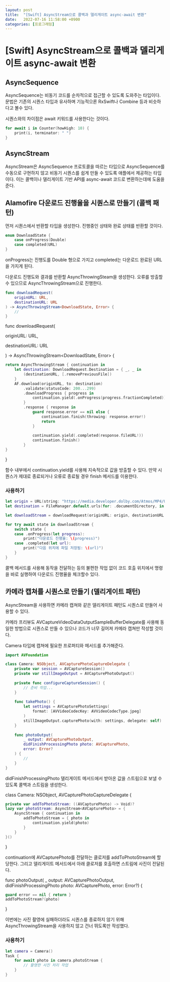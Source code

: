 ```yaml
---
layout: post
title:  "[Swift] AsyncStream으로 콜백과 델리게이트 async-await 변환"
date:   2022-07-16 11:58:00 +0900
categories: [프로그래밍]
---
```


# [Swift] AsyncStream으로 콜백과 델리게이트 async-await 변환

## AsyncSequence

AsyncSequence는 비동기 코드를 순차적으로 접근할 수 있도록 도와주는 타입이다. 문법은 기존의 시퀀스 타입과 유사하며 기능적으론 RxSwift나 Combine 등과 비슷하다고 볼수 있다.

시퀀스와의 차이점은 await 키워드를 사용한다는 것이다.

```swift
for await i in Counter(howHigh: 10) {
    print(i, terminator: " ")
}
```

## AsyncStream

AsyncStream은 AsyncSequence 프로토콜을 따르는 타입으로 AsyncSequence를 수동으로 구현하지 않고 비동기 시퀀스를 쉽게 만들 수 있도록 애플에서 제공하는 타입이다. 이는 콜백이나 델리게이트 기반 API를 async-await 코드로 변환하는데에 도움을 준다.

## Alamofire 다운로드 진행율을 시퀀스로 만들기 (콜백 패턴)

먼저 시퀀스에서 반환할 타입을 생성한다. 진행중인 상태와 완료 상태를 반환할 것이다.

```swift
enum DownloadState {
    case onProgress(Double)
    case completed(URL)
}
```

onProgress는 진행도를 Double 형으로 가지고 completed는 다운로드 완료된 URL을 가지게 된다.

다운로드 진행도와 결과를 반환할 AsyncThrowingSteam을 생성한다. 오류를 방출할 수 있으므로 AsyncThrowingStream으로 진행한다.

```swift
func downloadRequest(
    originURL: URL,
    destinationURL: URL
) -> AsyncThrowingStream<DownloadState, Error> {
    //
}
```



func downloadRequest(

  originURL: URL,

  destinationURL: URL

) -> AsyncThrowingStream<DownloadState, Error> {

```swift
return AsyncThrowingStream { continuation in
    let destination: DownloadRequest.Destination = { _, _ in
        (destinationURL, [.removePreviousFile])
    }
    AF.download(originURL, to: destination)
        .validate(statusCode: 200...299)
        .downloadProgress { progress in
            continuation.yield(.onProgress(progress.fractionCompleted))
        }
        .response { response in
            guard response.error == nil else {
                continuation.finish(throwing: response.error!)
                return
            }
            
            continuation.yield(.completed(response.fileURL!))
            continuation.finish()
        }
}
```

}

함수 내부에서 continuation.yield를 사용해 지속적으로 값을 방출할 수 있다. 만약 시퀀스가 제대로 종료되거나 오류로 종료될 경우 finish 메서드를 이용한다.

### 사용하기

```swift
let origin = URL(string: "https://media.developer.dolby.com/Atmos/MP4/Universe_Fury2.mp4")!
let destination = FileManager.default.urls(for: .documentDirectory, in: .userDomainMask).first!

let downloadStream = downloadRequest(originURL: origin, destinationURL: destination)

for try await state in downloadStream {
    switch state {
    case .onProgress(let progress):
        print("다운로드 진행율: \(progress)")
    case .completed(let url):
        print("다음 위치에 파일 저장됨: \(url)")
    }
}
```

콜백 메서드를 사용해 동작을 전달하는 등의 불편한 작업 없이 코드 호출 위치에서 명령을 바로 실행하여 다운로드 진행율을 체크할수 있다.

## 카메라 캡쳐를 시퀀스로 만들기 (델리게이트 패턴)

AsyncStream을 사용하면 카메라 캡쳐와 같은 델리게이트 패턴도 시퀀스로 만들어 사용할 수 있다.

카메라 프리뷰도 AVCaptureVideoDataOutputSampleBufferDelegate를 사용해 동일한 방법으로 시퀀스로 만들 수 있으나 코드가 너무 길어져 카메라 캡쳐만 작성할 것이다.

Camera 타입에 캡쳐에 필요한 프로퍼티와 메서드를 추가해준다.

```swift
import AVFoundation

class Camera: NSObject, AVCapturePhotoCaptureDelegate {
    private var session = AVCaptureSession()
    private var stillImageOutput = AVCapturePhotoOutput()
    
    private func configureCaptureSession() {
        // 준비 작업...
    }
    
    func takePhoto() {
        let settings = AVCapturePhotoSettings(
            format: [AVVideoCodecKey: AVVideoCodecType.jpeg]
        )
        stillImageOutput.capturePhoto(with: settings, delegate: self)
    }
    
    func photoOutput(
        _ output: AVCapturePhotoOutput,
        didFinishProcessingPhoto photo: AVCapturePhoto,
        error: Error?
    ) {
        //
    }
}
```

didFinishProcessingPhoto 델리게이트 메서드에서 받아온 값을 스트림으로 보낼 수 있도록 콜백과 스트림을 생성한다.

class Camera: NSObject, AVCapturePhotoCaptureDelegate {

```swift
private var addToPhotoStream: ((AVCapturePhoto) -> Void)?
lazy var photoStream: AsyncStream<AVCapturePhoto> = {
    AsyncStream { continuation in
        addToPhotoStream = { photo in
            continuation.yield(photo)
        }
    }
}()
```

}

continuation에 AVCapturePhoto를 전달하는 클로저를 addToPhotoStream에 할당한다. 그리고 델리게이트 메서드에서 아래 클로저를 호출하면 스트림에 사진이 전달된다.

func photoOutput( _ output: AVCapturePhotoOutput, didFinishProcessingPhoto photo: AVCapturePhoto, error: Error?) {

```swift
guard error == nil { return }
addToPhotoStream?(photo)
```

}

이번에는 사진 촬영에 실패하더라도 시퀀스를 종료하지 않기 위해 AsyncThrowingStream을 사용하지 않고 건너 뛰도록만 작성했다.

### 사용하기

```swift
let camera = Camera()
Task {
    for await photo in camera.photoStream {
        // 촬영한 사진 처리 작업
    }
}
```